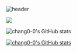 ![header](https://capsule-render.vercel.app/api?type=slice&color=auto&height=300&selection=header&text=YOUNG&fontsize=100)

<div style="color:red"> </div>

<a href="https://velog.io/@lifeisbeautiful" target="_blank"><img src="https://img.shields.io/badge/Velog-20c997?style=flat-square&logo=Vimeo&logoColor=white"/></a>

 ![chang0-0's GitHub stats](https://github-readme-stats.vercel.app/api?username=chang0-0&bg_color=30,e96443,904e95&title_color=fff&text_color=fff)

[![chang0-0's GitHub stats](https://github-readme-stats.vercel.app/api/top-langs/?username=chang0-0&bg_color=30,e96443,904e95&title_color=fff&text_color=fff&layout=compact)](https://github.com/chang0-0/github-readme-stats)
